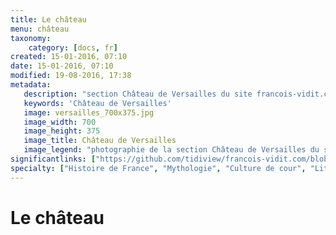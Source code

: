 ```yaml
---
title: Le château
menu: château
taxonomy:
    category: [docs, fr]
created: 15-01-2016, 07:10
date: 15-01-2016, 07:10
modified: 19-08-2016, 17:38
metadata:
   description: "section Château de Versailles du site francois-vidit.com"
   keywords: 'Château de Versailles'
   image: versailles_700x375.jpg
   image_width: 700
   image_height: 375
   image_title: Château de Versailles
   image_legend: "photographie de la section Château de Versailles du site francois-vidit.com"
significantlinks: ["https://github.com/tidiview/francois-vidit.com/blob/develop/user/sites/docs/pages/01.reference/01.versailles/palace/chapter.fr.md"]
specialty: ["Histoire de France", "Mythologie", "Culture de cour", "Littérature de l'Empire Romain", "Littérature romaine impériale", "Château de Versailles"]
---
```


# Le château